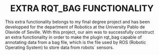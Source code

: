 <h1 align="center">
EXTRA RQT_BAG FUNCTIONALITY
</h1>

This extra functionality belongs to my final degree project and has been developped for the department of Robotics at the University Pablo de Olavide of Seville. With this project, our aim was to successfully construct an extra functionality in order to make the plugin rqt_bag capable of annotating data from a bag file, which is the file used by ROS (Robotic Operating System) to store data from robots´ sensors.
